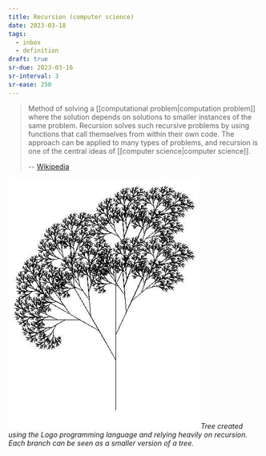 ```yaml
---
title: Recursion (computer science)
date: 2023-03-18
tags:
  - inbox
  - definition
draft: true
sr-due: 2023-03-16
sr-interval: 3
sr-ease: 250
---
```


> Method of solving a [[computational problem|computation problem]]
> where the solution depends on solutions to smaller instances of the same
> problem. Recursion solves such recursive problems by using functions that call
> themselves from within their own code. The approach can be applied to many
> types of problems, and recursion is one of the central ideas of
> [[computer science|computer science]].
>
> -- [Wikipedia](https://en.wikipedia.org/wiki/Recursion_\(computer_science\))

![Recursive Tree](./img/RecursiveTree.JPG)
*Tree created using the Logo programming language and relying heavily on
recursion. Each branch can be seen as a smaller version of a tree.*



